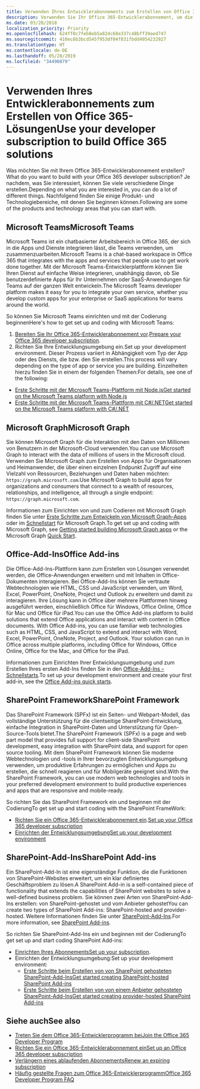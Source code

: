 ```yaml
---
title: Verwenden Ihres Entwicklerabonnements zum Erstellen von Office 365-Lösungen
description: Verwenden Sie Ihr Office 365-Entwicklerabonnement, um die Lösungen zu erstellen, die Ihren Vorstellungen entsprechen.
ms.date: 03/20/2018
localization_priority: Priority
ms.openlocfilehash: 624ff0c7feb8eb5a824c68e337c48bff39aed747
ms.sourcegitcommit: 410ec6b3bcd545f953df04f831fbdd4954232927
ms.translationtype: HT
ms.contentlocale: de-DE
ms.lasthandoff: 05/28/2019
ms.locfileid: "34490879"
---
```

# <a name="use-your-developer-subscription-to-build-office-365-solutions"></a><span data-ttu-id="29a20-103">Verwenden Ihres Entwicklerabonnements zum Erstellen von Office 365-Lösungen</span><span class="sxs-lookup"><span data-stu-id="29a20-103">Use your developer subscription to build Office 365 solutions</span></span>

<span data-ttu-id="29a20-104">Was möchten Sie mit Ihrem Office 365-Entwicklerabonnement erstellen?</span><span class="sxs-lookup"><span data-stu-id="29a20-104">What do you want to build with your Office 365 developer subscription?</span></span> <span data-ttu-id="29a20-105">Je nachdem, was Sie interessiert, können Sie viele verschiedene Dinge erstellen.</span><span class="sxs-lookup"><span data-stu-id="29a20-105">Depending on what you are interested in, you can do a lot of different things.</span></span> <span data-ttu-id="29a20-106">Nachfolgend finden Sie einige Produkt- und Technologiebereiche, mit denen Sie beginnen können.</span><span class="sxs-lookup"><span data-stu-id="29a20-106">Following are some of the products and technology areas that you can start with.</span></span>

## <a name="microsoft-teams"></a><span data-ttu-id="29a20-107">Microsoft Teams</span><span class="sxs-lookup"><span data-stu-id="29a20-107">Microsoft Teams</span></span>

<span data-ttu-id="29a20-108">Microsoft Teams ist ein chatbasierter Arbeitsbereich in Office 365, der sich in die Apps und Dienste integrieren lässt, die Teams verwenden, um zusammenzuarbeiten.</span><span class="sxs-lookup"><span data-stu-id="29a20-108">Microsoft Teams is a chat-based workspace in Office 365 that integrates with the apps and services that people use to get work done together.</span></span> <span data-ttu-id="29a20-109">Mit der Microsoft Teams-Entwicklerplattform können Sie Ihren Dienst auf einfache Weise integrieren, unabhängig davon, ob Sie benutzerdefinierte Apps für Ihr Unternehmen oder SaaS-Anwendungen für Teams auf der ganzen Welt entwickeln.</span><span class="sxs-lookup"><span data-stu-id="29a20-109">The Microsoft Teams developer platform makes it easy for you to integrate your own service, whether you develop custom apps for your enterprise or SaaS applications for teams around the world.</span></span>

<span data-ttu-id="29a20-110">So können Sie Microsoft Teams einrichten und mit der Codierung beginnen</span><span class="sxs-lookup"><span data-stu-id="29a20-110">Here's how to get set up and coding with Microsoft Teams:</span></span>

1. <span data-ttu-id="29a20-111">[Bereiten Sie Ihr Office 365-Entwicklerabonnement vor](https://docs.microsoft.com/microsoftteams/platform/get-started/get-started-tenant).</span><span class="sxs-lookup"><span data-stu-id="29a20-111">[Prepare your Office 365 developer subscription](https://docs.microsoft.com/microsoftteams/platform/get-started/get-started-tenant).</span></span>
2. <span data-ttu-id="29a20-112">Richten Sie Ihre Entwicklungsumgebung ein.</span><span class="sxs-lookup"><span data-stu-id="29a20-112">Set up your development environment.</span></span> <span data-ttu-id="29a20-113">Dieser Prozess variiert in Abhängigkeit vom Typ der App oder des Diensts, die bzw. den Sie erstellen.</span><span class="sxs-lookup"><span data-stu-id="29a20-113">This process will vary depending on the type of app or service you are building.</span></span> <span data-ttu-id="29a20-114">Einzelheiten hierzu finden Sie in einem der folgenden Themen:</span><span class="sxs-lookup"><span data-stu-id="29a20-114">For details, see one of the following:</span></span>

  - [<span data-ttu-id="29a20-115">Erste Schritte mit der Microsoft Teams-Plattform mit Node.js</span><span class="sxs-lookup"><span data-stu-id="29a20-115">Get started on the Microsoft Teams platform with Node.js</span></span>](https://docs.microsoft.com/microsoftteams/platform/get-started/get-started-nodejs-app-studio)
  - [<span data-ttu-id="29a20-116">Erste Schritte mit der Microsoft Teams-Plattform mit C#/.NET</span><span class="sxs-lookup"><span data-stu-id="29a20-116">Get started on the Microsoft Teams platform with C#/.NET</span></span>](https://docs.microsoft.com/de-DE/microsoftteams/platform/get-started/get-started-dotnet-app-studio)

## <a name="microsoft-graph"></a><span data-ttu-id="29a20-117">Microsoft Graph</span><span class="sxs-lookup"><span data-stu-id="29a20-117">Microsoft Graph</span></span>

<span data-ttu-id="29a20-118">Sie können Microsoft Graph für die Interaktion mit den Daten von Millionen von Benutzern in der Microsoft-Cloud verwenden.</span><span class="sxs-lookup"><span data-stu-id="29a20-118">You can use Microsoft Graph to interact with the data of millions of users in the Microsoft cloud.</span></span> <span data-ttu-id="29a20-119">Verwenden Sie Microsoft Graph zum Erstellen von Apps für Organisationen und Heimanwender, die über einen einzelnen Endpunkt Zugriff auf eine Vielzahl von Ressourcen, Beziehungen und Daten haben möchten: `https://graph.microsoft.com`.</span><span class="sxs-lookup"><span data-stu-id="29a20-119">Use Microsoft Graph to build apps for organizations and consumers that connect to a wealth of resources, relationships, and intelligence, all through a single endpoint: `https://graph.microsoft.com`.</span></span>

<span data-ttu-id="29a20-120">Informationen zum Einrichten von und zum Codieren mit Microsoft Graph finden Sie unter [Erste Schritte zum Entwickeln von Microsoft Graph-Apps](https://developer.microsoft.com/de-DE/graph/get-started) oder im [Schnellstart](https://developer.microsoft.com/de-DE/graph/quick-start) für Microsoft Graph.</span><span class="sxs-lookup"><span data-stu-id="29a20-120">To get set up and coding with Microsoft Graph, see [Getting started building Microsoft Graph apps](https://developer.microsoft.com/en-us/graph/get-started) or the Microsoft Graph [Quick Start](https://developer.microsoft.com/en-us/graph/quick-start).</span></span>

## <a name="office-add-ins"></a><span data-ttu-id="29a20-121">Office-Add-Ins</span><span class="sxs-lookup"><span data-stu-id="29a20-121">Office Add-ins</span></span>

<span data-ttu-id="29a20-p105">Die Office-Add-Ins-Plattform kann zum Erstellen von Lösungen verwendet werden, die Office-Anwendungen erweitern und mit Inhalten in Office-Dokumenten interagieren. Bei Office-Add-Ins können Sie vertraute Webtechnologien wie HTML, CSS und JavaScript verwenden, um Word, Excel, PowerPoint, OneNote, Project und Outlook zu erweitern und damit zu interagieren. Ihre Lösung kann in Office über mehrere Plattformen hinweg ausgeführt werden, einschließlich Office für Windows, Office Online, Office für Mac und Office für iPad.</span><span class="sxs-lookup"><span data-stu-id="29a20-p105">You can use the Office Add-ins platform to build solutions that extend Office applications and interact with content in Office documents. With Office Add-ins, you can use familiar web technologies such as HTML, CSS, and JavaScript to extend and interact with Word, Excel, PowerPoint, OneNote, Project, and Outlook. Your solution can run in Office across multiple platforms, including Office for Windows, Office Online, Office for the Mac, and Office for the iPad.</span></span>

<span data-ttu-id="29a20-125">Informationen zum Einrichten Ihrer Entwicklungsumgebung und zum Erstellen Ihres ersten Add-Ins finden Sie in den [Office-Add-Ins – Schnellstarts](https://docs.microsoft.com/office/dev/add-ins/).</span><span class="sxs-lookup"><span data-stu-id="29a20-125">To set up your development environment and create your first add-in, see the [Office Add-ins quick starts](https://docs.microsoft.com/office/dev/add-ins/).</span></span>

## <a name="sharepoint-framework"></a><span data-ttu-id="29a20-126">SharePoint Framework</span><span class="sxs-lookup"><span data-stu-id="29a20-126">SharePoint Framework</span></span>

<span data-ttu-id="29a20-127">Das SharePoint Framework (SPFx) ist ein Seiten- und Webpart-Modell, das vollständige Unterstützung für die clientseitige SharePoint-Entwicklung, einfache Integration in SharePoint-Daten und Unterstützung für Open-Source-Tools bietet.</span><span class="sxs-lookup"><span data-stu-id="29a20-127">The SharePoint Framework (SPFx) is a page and web part model that provides full support for client-side SharePoint development, easy integration with SharePoint data, and support for open source tooling.</span></span> <span data-ttu-id="29a20-128">Mit dem SharePoint Framework können Sie moderne Webtechnologien und -tools in Ihrer bevorzugten Entwicklungsumgebung verwenden, um produktive Erfahrungen zu ermöglichen und Apps zu erstellen, die schnell reagieren und für Mobilgeräte geeignet sind.</span><span class="sxs-lookup"><span data-stu-id="29a20-128">With the SharePoint Framework, you can use modern web technologies and tools in your preferred development environment to build productive experiences and apps that are responsive and mobile-ready.</span></span>

<span data-ttu-id="29a20-129">So richten Sie das SharePoint Framework ein und beginnen mit der Codierung</span><span class="sxs-lookup"><span data-stu-id="29a20-129">To get set up and start coding with the SharePoint FrameWork:</span></span>

- <span data-ttu-id="29a20-130">[Richten Sie ein Office 365-Entwicklerabonnement ein](https://docs.microsoft.com/sharepoint/dev/spfx/set-up-your-developer-tenant).</span><span class="sxs-lookup"><span data-stu-id="29a20-130">[Set up your Office 365 developer subscription](https://docs.microsoft.com/sharepoint/dev/spfx/set-up-your-developer-tenant)</span></span>
- [<span data-ttu-id="29a20-131">Einrichten der Entwicklungsumgebung</span><span class="sxs-lookup"><span data-stu-id="29a20-131">Set up your development environment</span></span>](https://docs.microsoft.com/sharepoint/dev/spfx/set-up-your-development-environment)

## <a name="sharepoint-add-ins"></a><span data-ttu-id="29a20-132">SharePoint-Add-Ins</span><span class="sxs-lookup"><span data-stu-id="29a20-132">SharePoint Add-ins</span></span> 

<span data-ttu-id="29a20-133">Ein SharePoint-Add-In ist eine eigenständige Funktion, die die Funktionen von SharePoint-Websites erweitert, um ein klar definiertes Geschäftsproblem zu lösen.</span><span class="sxs-lookup"><span data-stu-id="29a20-133">A SharePoint Add-in is a self-contained piece of functionality that extends the capabilities of SharePoint websites to solve a well-defined business problem.</span></span> <span data-ttu-id="29a20-134">Sie können zwei Arten von SharePoint-Add-Ins erstellen: von SharePoint-gehostet und vom Anbieter gehostet</span><span class="sxs-lookup"><span data-stu-id="29a20-134">You can create two types of SharePoint Add-ins: SharePoint-hosted and provider-hosted.</span></span> <span data-ttu-id="29a20-135">Weitere Informationen finden Sie unter [SharePoint-Add-Ins](https://docs.microsoft.com/sharepoint/dev/sp-add-ins/sharepoint-add-ins).</span><span class="sxs-lookup"><span data-stu-id="29a20-135">For more information, see [SharePoint Add-ins](https://docs.microsoft.com/sharepoint/dev/sp-add-ins/sharepoint-add-ins).</span></span>

<span data-ttu-id="29a20-136">So richten Sie SharePoint-Add-Ins ein und beginnen mit der Codierung</span><span class="sxs-lookup"><span data-stu-id="29a20-136">To get set up and start coding SharePoint Add-ins:</span></span>

- <span data-ttu-id="29a20-137">[Einrichten Ihres Abonnements](https://docs.microsoft.com/sharepoint/dev/spfx/set-up-your-developer-tenant)</span><span class="sxs-lookup"><span data-stu-id="29a20-137">[Set up your subscription](https://docs.microsoft.com/sharepoint/dev/spfx/set-up-your-developer-tenant).</span></span>  
- <span data-ttu-id="29a20-138">Einrichten der Entwicklungsumgebung:</span><span class="sxs-lookup"><span data-stu-id="29a20-138">Set up your development environment:</span></span> 
  - [<span data-ttu-id="29a20-139">Erste Schritte beim Erstellen von von SharePoint gehosteten SharePoint-Add-Ins</span><span class="sxs-lookup"><span data-stu-id="29a20-139">Get started creating SharePoint-hosted SharePoint Add-ins</span></span>](https://docs.microsoft.com/sharepoint/dev/sp-add-ins/get-started-creating-sharepoint-hosted-sharepoint-add-ins)  
  - [<span data-ttu-id="29a20-140">Erste Schritte beim Erstellen von von einem Anbieter gehosteten SharePoint-Add-Ins</span><span class="sxs-lookup"><span data-stu-id="29a20-140">Get started creating provider-hosted SharePoint Add-ins</span></span>](https://docs.microsoft.com/sharepoint/dev/sp-add-ins/get-started-creating-provider-hosted-sharepoint-add-ins)  

## <a name="see-also"></a><span data-ttu-id="29a20-141">Siehe auch</span><span class="sxs-lookup"><span data-stu-id="29a20-141">See also</span></span>

- [<span data-ttu-id="29a20-142">Treten Sie dem Office 365-Entwicklerprogramm bei</span><span class="sxs-lookup"><span data-stu-id="29a20-142">Join the Office 365 Developer Program</span></span>](office-365-developer-program.md)
- [<span data-ttu-id="29a20-143">Richten Sie ein Office 365-Entwicklerabonnement ein</span><span class="sxs-lookup"><span data-stu-id="29a20-143">Set up an Office 365 developer subscription</span></span>](office-365-developer-program-get-started.md) 
- [<span data-ttu-id="29a20-144">Verlängern eines ablaufenden Abonnements</span><span class="sxs-lookup"><span data-stu-id="29a20-144">Renew an expiring subscription</span></span>](subscription-expiration-and-renewal.md)
- [<span data-ttu-id="29a20-145">Häufig gestellte Fragen zum Office 365-Entwicklerprogramm</span><span class="sxs-lookup"><span data-stu-id="29a20-145">Office 365 Developer Program FAQ</span></span>](office-365-developer-program-faq.md) 

